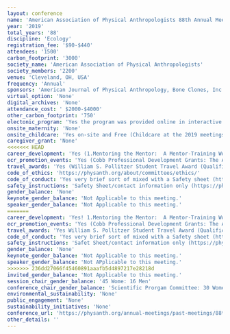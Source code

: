 ```yaml
---
layout: conference 
name: 'American Association of Physical Anthropologists 88th Annual Meeting'
year: '2019'
total_years: '88'
discipline: 'Ecology'
registration_fee: '$90-$440'
attendees: '1500'
carbon_footprint: '3000'
society_name: 'American Association of Physical Anthropologists'
society_members: '2200'
venue: 'Cleveland, OH, USA'
frequency: 'Annual'
sponsors: 'American Journal of Physical Anthropology, Bone Clones, Inc., LUCAS Scientific, DirectAMS, BETA Radioactive Dating, The Journal of Human Evolution'
virtual_option: 'None'
digital_archives: 'None'
attendance_cost: ' $2000-$4000'
other_carbon_footprint: '750'
electonic_program: 'Yes the program was provided online in interactive and .pdf formats on the conference website.'
onsite_maternity: 'None'
onsite_childcare: 'Yes on-site and Free (Childcare at the 2019 meetings will take the form of "Camp AAPA -- An adventure for kids." Childcare will be FREE again this year and will be available during the opening reception and from 8:00AM - 5:00PM on the Thursday, Friday and Saturday of the meetings. Preferred Sitters will continue to be the childcare service for the AAPA meeting. They have provided superior child daycare services for years, for corporate and government events. Be assured that your child will be cared for in a fun, active and caring environment while you are in your sessions. We have lots of activities planned for your children, like crafts, Lego building competitions, story-time, Pictionary).'
caregiver_grant: 'None'
<<<<<<< HEAD
career_development: 'Yes (1.Mentoring the Mentor:  A Mentor-Training Workshop(Description: There is ample evidence that mentoring plays an important role in achieving a satisfying and successful career in academia.  While most in academia find themselves in the role of mentor at some point in their career, few have had formal training in best practices for mentoring, particularly in the context of mentoring women and underrepresented minorities.)  2. Non-academic Careers in Physical Anthropology (Description: There are many career paths within Physical Anthropology that lie outside, or partially outside, of academia. However, these careers are frequently under-represented at annual meetings due to the academic nature of these conferences. Still, greater representation of non-academic careers within physical anthropology helps to diversify the field and helps to build these professions by attracting talented early career professionals that frequent annual meetings.)  3. Creating An Ad Hoc Early Career Committee (Bioanthropologists who have recently completed their PhDs struggle to find continuing mentorship, understand and navigate the job market and tenure process, develop independent research programs, and learn to mentor students. As our fastest growing group of members students transitioning into early career status, the importance of addressing the needs of this group will only grow. This session will address the utility and structure of an ad hoc Early Career Committee (ECC) to represent the needs of this growing group. The discussion will be led by a mix of previous Early Career and Student Liaisons, all of whom are pre-tenure anthropologists within 10 years of their PhD.)    4. Navigating the Intercultural Landscape of Gender-Based Harassment and Assault in Fieldwork (Clancy and colleagues (2014) demonstrated that scientific fieldwork often exposes researchers to gender-based harassment and sexual assault with women trainees more frequently targeted.  Our subsequent disciplinary conversation about mitigating harassment and assault in fieldwork has focused largely on supervisor-trainee relationships grounded in shared professional training and cultural expectations.  This has left a gap in addressing gender-based harassment and sexual harassment issues between researchers and local collaborators or employees. These can be challenging and complex due to cultural differences in expectations for interpersonal relationships and in local laws and norms around harassment and assault.  Women and LGBT researchers conducting independent research or establishing research sites in socially conservative places can find themselves vulnerable to gender-based harassment and assault from local collaborators and employees or may find themselves responsible for local employees who are accused of, or victims of, harassment or assault. Additionally, researchers in the field lack protections and guidance we expect from home institutions and law enforcement. This panel discussion and roundtable will bring together researchers at different career levels who have worked independently in the field to discuss their experience establishing and managing collaborative relationships with local researchers, employees, and communities.  Panelists will discuss their strategies in preventing, managing, or handling gender-based harassment and assault within complex intercultural contexts. Policies emphasizing safety and inclusion, and establishing protocols and mechanisms for reporting and responding to harassment and assault within a field site, can improve the safety of trainees and early-career researchers (Clancy et al., 2014; Nelson et al., 2017). The goal of this panel is both to provide an opportunity and safe space to discuss personal experiences to begin the process of developing guidelines and best practices for field researchers as they work to establish field sites where researchers and local partners are not vulnerable to harassment or assault.)  5.Choosing, Evaluating, and Using Online Resources in Your Classes (Description: Online resources for teaching anthropology are accessible, helpful, and mostly free. But these resources also vary in value, and it can be a challenge to incorporate them into your curriculum. Participants are asked to bring their laptops and information about sources that have worked (or not) in their classrooms. We will also discuss teaching students how to evaluate online resources.)  6. Citing Marginalized Scholars in Biological Anthropology(Description: Who we cite has consequences. Citational practices, including whose ideas we teach and work with, influence what becomes the core sensibilities that shape knowledge production in our field. Importantly, the subset of work that we conventionally cite does not match the diversity of ideas that exist in biological anthropology. Not all scholars are cited equally, and this is shaped by race, class, sex, and gender inequalities. The work of scholars like Earnest Hooton and Carleton Coon have frequently been amplified, while the work of scholars like W. Montague Cobb has often historically been obscured. This form of silencing perpetuates the marginalization of historically underrepresented scholars in biological anthropology, making it difficult for an increasingly diverse generation of researchers to identify with this field. Shifting citational practices is therefore a crucial site of intervention.)  7.Career Development Panel: How to Write a Grant Proposal (Description: Panelists Rebecca Ferrell (Program Director, Biological Anthropology, National Science Foundation), Paddy Moore (Grant and Program Officer, Leakey Foundation), Danilyn Rutherford (President, Wenner-Gren Foundation) and Miguel Vilar (Senior Program Officer, National Geographic Society) will describe funding programs available to early career researchers. In addition to offering practical advice on how to write a competitive grant proposal for their programs, the panelists will be available to answer questions from the audience)  8.Understanding the NSF Broader Impacts Criterion and Developing the Societal Impact of Your Science(Description: The NSF Broader Impacts merit review criterion requires applicants to propose/present ways in which their research will benefit society, beyond the advancement of knowledge and theory in particular research areas. These broader impacts may be accomplished through the research itself, through activities directly related to specific research projects, or through activities that are supported by, but complementary to, a project. Student and faculty applicants to NSF programs, including Biological Anthropology, routinely have questions about what activities “count” as broader impacts, what NSF panels and program officers currently expect in terms of broader impacts plans for various types of proposals, and how to develop and present effective plans. These applicants may or may not be thinking more broadly about identifying/integrating societal impacts into their research design, outside of the requirements of a particular funding agency. The two-hour session will include: specific information about NSF Broader Impacts in the context of the NSF merit review system (20-30 minute presentation: Ferrell), shared experiences of 4-6 NSF student and faculty grantees (and 1+ non-grantees) with a variety of broader impacts activities (panelists will represent a number of sub-fields, and cover a variety of activities, potentially including science communication, museum outreach, K-12 activities and science education, community outreach/involvement and citizen science, undergraduate and graduate training, public health impacts, conservation impacts, etc.), and time for questions from the audience, and, potentially (depending on room set-up) break-out groups for attendees to discuss further with individual panelists and NSF staff.  Opportunity for attendees to provide feedback and input on questions, challenges, and needs related to implementation of broader impacts in their research.)  9. Mentoring for teaching-focused careers(Description: Increasing numbers of anthropologists are embracing jobs at teaching-focused colleges and universities both inside and outside of anthropology departments. As, by definition, PhD programs exist at research-focused universities, graduate students may have a difficult time finding mentors to help them prepare application materials geared towards teaching-focused institutions. In this workshop, registrants will be paired with AAPA members currently employed at community colleges, liberal arts colleges, and teaching-focused universities. Before the meeting, registrants will supply drafts of their cover letter and teaching philosophy to their mentor. During this workshop, mentors and mentees will meet in person to review these application materials and discuss the teaching-focused job market. The goal of this workshop is to assist job-seeking AAPA members in strengthening their applications for teaching-focused jobs, and to provide support and networking opportunities for members interested in pursuing teaching-focused careers. This workshop is organized by the Anthropologists outside of Anthropology Departments, Contingent and Teaching Focused faculty subgroup of the Committee on Diversity.)'
ecr_promotion_events: 'Yes (Cobb Professional Development Grants: The American Association of Physical Anthropologists recognizes that the professional development of talented scientists in the early stages of their careers is critical to the continued health and vitality of the discipline. Applicants must be junior faculty members (such as postdoctoral scholars, lecturers, or Assistant Professors) and must be non-tenured at the time of application and award. Individuals in non-traditional positions equivalent to these junior faculty positions are also encouraged to apply. Membership in the AAPA is NOT a requirement. An applicant may receive only one Professional Development Grant during their career.The budget should not exceed $7,500)   Also Student Presentation Awards: The American Association of Physical Anthropologists awards prizes to outstanding presentations at the annual meeting whose first author is a student member. The AAPA has long recognized the important contributions made to our discipline by students. For decades, specific named awards were conferred for outstanding podium and poster presentations. A list of these awards and awardees can be found below. As our annual meeting has grown and the distinctions between podium and poster presentations are blurred, the AAPA Executive Committee has elected to bestow each AAPA-supported award (usually between 4-6) as an American Association of Physical Anthropologists Award for Outstanding Student Presentation. Similarly, the AAPA will also confer the American Association of Physical Anthropologists Honorable Mention for Student Presentation. Endowed awards, awards supported by journals and publishers, along with awards co-sponsored with other organizations will remain unchanged in name.  Awards: For an excellent poster or podium presentation on bones or teeth The Mildred Trotter Prize For an excellent poster or podium presentation on primatology The Patricia Whitten Prize For an excellent poster or podium presentation on human or primate evolution The Journal of Human Evolution Prize For excellent poster and podium presentations that are judged to best implement either traditional or state-of-the-art anatomical methodologies in innovative anthropological research (subject to co-funding by the Association of Anatomists).  The AAA-AAPA Anatomy in Anthropology poster and podium prizes There are many more excellent student poster and podium presentations than we have named awards. As the result a number of Honorable Mention Prizes are awarded each year. The Honorable Mention Prizes Eligibility: To be eligible for a prize, a paper or poster must meet the following criteria: The first author must be a student member (or special member who is a student) of the AAPA at the time of abstract submission who has not previously won a prize for an AAPA presentation. Individuals who have completed all terminal degree requirements before the abstract submission deadline are ineligible for a student prize. However, the first author may be a Regular Member at the time of presentation. The first author must be a member of the AAPA at the time the meeting is held (Student or Special). The paper and the project to be presented must be primarily the work of the first author The abstract must have been accepted for either a podium or poster presentation of the main AAPA meeting (exclusive of the COD Undergraduate Research Symposium). The first author student must personally make the presentation of the paper or poster. The value of the each award is $500.)'
travel_awards: 'Yes (William S. Pollitzer Student Travel Award (Qualifications: This award is open to all AAPA student members (undergraduate and graduate) who are attending the annual meeting. You DO NOT have to be giving a paper to compete or receive an award. You DO need to be a MEMBER of the AAPA at the time of the meeting, and you need to have not been granted your PhD before the submission deadline. Students from underrepresented groups in biological anthropology, those who are the first in their family to go to college, or are undergraduate students at two-year and four-year colleges (without graduate programs) are strongly encouraged to apply. Award: Up to $500 to defray travel costs to the meetings. Application and Essay: The essay question changes each year. Awards are made on the basis of an essay of no more than 750 words long (excluding references). Any submission over 750 words will be automatically disqualified. References are not counted towards the 750 words and should be included in the same text box with the essay. In 2019, the AAPA formally adopted a new position statement on race and racism (https://physanth.org/about/position-statements/aapa-statement-race-and-racism-2019/). The Association is uniquely positioned to offer such a statement, given the historical roles that biological anthropologists have played in the creation and perpetuation of racialized systems of oppression and discrimination. In our professional contexts, biological anthropologists have opportunities to address "race," educate students, and inform publics about the science of human biological variation. In an essay of 750 words or less, describe how you may approach such opportunities in the classroom or in other professional arenas, and how they can best be used to communicate an honest and accurate message concerning the science of race and racism. Essay evaluation and scoring procedures: The AAPA student prize committee will evaluate each submission with an identification number (assigned by the committee chair) to mask authors’ identities. Applicants who have won a Pollitzer travel award previously are eligible to enter the competition again, but students who have never won before will be given priority.)'
code_of_ethics: 'https://physanth.org/about/committees/ethics/'
code_of_conduct: 'Yes very brief sort of mixed with a Safety sheet (https://physanth.org/annual-meetings/past-meetings/88th-annual-meeting-2019/safety-contact-information-2019-cleveland-meetings/)'
safety_instructions: 'Safety Sheet/contact information only (https://physanth.org/annual-meetings/past-meetings/88th-annual-meeting-2019/safety-contact-information-2019-cleveland-meetings/)'
gender_balance: 'None'
keynote_gender_balance: 'Not Applicable to this meeting.'
speaker_gender_balance: 'Not Applicable to this meeting.'
=======
career_development: 'Yes! 1.Mentoring the Mentor:  A Mentor-Training Workshop(Description: There is ample evidence that mentoring plays an important role in achieving a satisfying and successful career in academia.  While most in academia find themselves in the role of mentor at some point in their career, few have had formal training in best practices for mentoring, particularly in the context of mentoring women and underrepresented minorities.)    2. Non-academic Careers in Physical Anthropology (Description: There are many career paths within Physical Anthropology that lie outside, or partially outside, of academia. However, these careers are frequently under-represented at annual meetings due to the academic nature of these conferences. Still, greater representation of non-academic careers within physical anthropology helps to diversify the field and helps to build these professions by attracting talented early career professionals that frequent annual meetings.)  3.Creating An Ad Hoc Early Career Committee (Bioanthropologists who have recently completed their PhDs struggle to find continuing mentorship, understand and navigate the job market and tenure process, develop independent research programs, and learn to mentor students. As our fastest growing group of members students transitioning into early career status, the importance of addressing the needs of this group will only grow. This session will address the utility and structure of an ad hoc Early Career Committee (ECC) to represent the needs of this growing group. The discussion will be led by a mix of previous Early Career and Student Liaisons, all of whom are pre-tenure anthropologists within 10 years of their PhD.)    4. Navigating the Intercultural Landscape of Gender-Based Harassment and Assault in Fieldwork (Clancy and colleagues (2014) demonstrated that scientific fieldwork often exposes researchers to gender-based harassment and sexual assault with women trainees more frequently targeted.  Our subsequent disciplinary conversation about mitigating harassment and assault in fieldwork has focused largely on supervisor-trainee relationships grounded in shared professional training and cultural expectations.  This has left a gap in addressing gender-based harassment and sexual harassment issues between researchers and local collaborators or employees. These can be challenging and complex due to cultural differences in expectations for interpersonal relationships and in local laws and norms around harassment and assault.  Women and LGBT researchers conducting independent research or establishing research sites in socially conservative places can find themselves vulnerable to gender-based harassment and assault from local collaborators and employees or may find themselves responsible for local employees who are accused of, or victims of, harassment or assault. Additionally, researchers in the field lack protections and guidance we expect from home institutions and law enforcement.  This panel discussion and roundtable will bring together researchers at different career levels who have worked independently in the field to discuss their experience establishing and managing collaborative relationships with local researchers, employees, and communities.  Panelists will discuss their strategies in preventing, managing, or handling gender-based harassment and assault within complex intercultural contexts. Policies emphasizing safety and inclusion, and establishing protocols and mechanisms for reporting and responding to harassment and assault within a field site, can improve the safety of trainees and early-career researchers (Clancy et al., 2014; Nelson et al., 2017). The goal of this panel is both to provide an opportunity and safe space to discuss personal experiences to begin the process of developing guidelines and best practices for field researchers as they work to establish field sites where researchers and local partners are not vulnerable to harassment or assault.)  5.Choosing, Evaluating, and Using Online Resources in Your Classes (Description: Online resources for teaching anthropology are accessible, helpful, and mostly free. But these resources also vary in value, and it can be a challenge to incorporate them into your curriculum. Participants are asked to bring their laptops and information about sources that have worked (or not) in their classrooms. We will also discuss teaching students how to evaluate online resources.) 6. Citing Marginalized Scholars in Biological Anthropology(Description: Who we cite has consequences. Citational practices, including whose ideas we teach and work with, influence what becomes the core sensibilities that shape knowledge production in our field. Importantly, the subset of work that we conventionally cite does not match the diversity of ideas that exist in biological anthropology.  Not all scholars are cited equally, and this is shaped by race, class, sex, and gender inequalities. The work of scholars like Earnest Hooton and Carleton Coon have frequently been amplified, while the work of scholars like W. Montague Cobb has often historically been obscured. This form of silencing perpetuates the marginalization of historically underrepresented scholars in biological anthropology, making it difficult for an increasingly diverse generation of researchers to identify with this field. Shifting citational practices is therefore a crucial site of intervention.)  7.Career Development Panel: How to Write a Grant Proposal (Description: Panelists Rebecca Ferrell (Program Director, Biological Anthropology, National Science Foundation), Paddy Moore (Grant and Program Officer, Leakey Foundation), Danilyn Rutherford (President, Wenner-Gren Foundation) and Miguel Vilar (Senior Program Officer, National Geographic Society) will describe funding programs available to early career researchers. In addition to offering practical advice on how to write a competitive grant proposal for their programs, the panelists will be available to answer questions from the audience)  8.Understanding the NSF Broader Impacts Criterion and Developing the Societal Impact of Your Science(Description: The NSF Broader Impacts merit review criterion requires applicants to propose/present ways in which their research will benefit society, beyond the advancement of knowledge and theory in particular research areas. These broader impacts may be accomplished through the research itself, through activities directly related to specific research projects, or through activities that are supported by, but complementary to, a project.  Student and faculty applicants to NSF programs, including Biological Anthropology, routinely have questions about what activities “count” as broader impacts, what NSF panels and program officers currently expect in terms of broader impacts plans for various types of proposals, and how to develop and present effective plans. These applicants may or may not be thinking more broadly about identifying/integrating societal impacts into their research design, outside of the requirements of a particular funding agency.  The two-hour session will include: specific information about NSF Broader Impacts in the context of the NSF merit review system (20-30 minute presentation: Ferrell), shared experiences of 4-6 NSF student and faculty grantees (and 1+ non-grantees) with a variety of broader impacts activities (panelists will represent a number of sub-fields, and cover a variety of activities, potentially including science communication, museum outreach, K-12 activities and science education, community outreach/involvement and citizen science, undergraduate and graduate training, public health impacts, conservation impacts, etc.), and time for questions from the audience, and, potentially (depending on room set-up) break-out groups for attendees to discuss further with individual panelists and NSF staff.  Opportunity for attendees to provide feedback and input on questions, challenges, and needs related to implementation of broader impacts in their research.)  9. Mentoring for teaching-focused careers(Description: Increasing numbers of anthropologists are embracing jobs at teaching-focused colleges and universities both inside and outside of anthropology departments. As, by definition, PhD programs exist at research-focused universities, graduate students may have a difficult time finding mentors to help them prepare application materials geared towards teaching-focused institutions.  In this workshop, registrants will be paired with AAPA members currently employed at community colleges, liberal arts colleges, and teaching-focused universities. Before the meeting, registrants will supply drafts of their cover letter and teaching philosophy to their mentor. During this workshop, mentors and mentees will meet in person to review these application materials and discuss the teaching-focused job market. The goal of this workshop is to assist job-seeking AAPA members in strengthening their applications for teaching-focused jobs, and to provide support and networking opportunities for members interested in pursuing teaching-focused careers. This workshop is organized by the Anthropologists outside of Anthropology Departments, Contingent and Teaching Focused faculty subgroup of the Committee on Diversity.)'
ecr_promotion_events: 'Yes (Cobb Professional Development Grants: The American Association of Physical Anthropologists recognizes that the professional development of talented scientists in the early stages of their careers is critical to the continued health and vitality of the discipline. Applicants must be junior faculty members (such as postdoctoral scholars, lecturers, or Assistant Professors) and must be non-tenured at the time of application and award. Individuals in non-traditional positions equivalent to these junior faculty positions are also encouraged to apply. Membership in the AAPA is NOT a requirement. An applicant may receive only one Professional Development Grant during their career.The budget should not exceed $7,500)   Also Student Presentation Awards: The American Association of Physical Anthropologists awards prizes to outstanding presentations at the annual meeting whose first author is a student member. The AAPA has long recognized the important contributions made to our discipline by students. For decades, specific named awards were conferred for outstanding podium and poster presentations. A list of these awards and awardees can be found below. As our annual meeting has grown and the distinctions between podium and poster presentations are blurred, the AAPA Executive Committee has elected to bestow each AAPA-supported award (usually between 4-6) as an American Association of Physical Anthropologists Award for Outstanding Student Presentation. Similarly, the AAPA will also confer the American Association of Physical Anthropologists Honorable Mention for Student Presentation. Endowed awards, awards supported by journals and publishers, along with awards co-sponsored with other organizations will remain unchanged in name.  Awards For an excellent poster or podium presentation on bones or teeth The Mildred Trotter Prize  For an excellent poster or podium presentation on primatology The Patricia Whitten Prize  For an excellent poster or podium presentation on human or primate evolution The Journal of Human Evolution Prize  For excellent poster and podium presentations that are judged to best implement either traditional or state-of-the-art anatomical methodologies in innovative anthropological research (subject to co-funding by the Association of Anatomists).  The AAA-AAPA Anatomy in Anthropology poster and podium prizes  There are many more excellent student poster and podium presentations than we have named awards. As the result a number of Honorable Mention Prizes are awarded each year. The Honorable Mention Prizes  Eligibility: To be eligible for a prize, a paper or poster must meet the following criteria: The first author must be a student member (or special member who is a student) of the AAPA at the time of abstract submission who has not previously won a prize for an AAPA presentation. Individuals who have completed all terminal degree requirements before the abstract submission deadline are ineligible for a student prize. However, the first author may be a Regular Member at the time of presentation. The first author must be a member of the AAPA at the time the meeting is held (Student or Special). The paper and the project to be presented must be primarily the work of the first author The abstract must have been accepted for either a podium or poster presentation of the main AAPA meeting (exclusive of the COD Undergraduate Research Symposium). The first author student must personally make the presentation of the paper or poster.  The value of the each award is $500.   '
travel_awards: 'Yes William S. Pollitzer Student Travel Award (Qualifications: This award is open to all AAPA student members (undergraduate and graduate) who are attending the annual meeting. You DO NOT have to be giving a paper to compete or receive an award. You DO need to be a MEMBER of the AAPA at the time of the meeting, and you need to have not been granted your PhD before the submission deadline. Students from underrepresented groups in biological anthropology, those who are the first in their family to go to college, or are undergraduate students at two-year and four-year colleges (without graduate programs) are strongly encouraged to apply. Award: Up to $500 to defray travel costs to the meetings. Application and Essay: The essay question changes each year. Awards are made on the basis of an essay of no more than 750 words long (excluding references). Any submission over 750 words will be automatically disqualified. References are not counted towards the 750 words and should be included in the same text box with the essay. In 2019, the AAPA formally adopted a new position statement on race and racism (https://physanth.org/about/position-statements/aapa-statement-race-and-racism-2019/). The Association is uniquely positioned to offer such a statement, given the historical roles that biological anthropologists have played in the creation and perpetuation of racialized systems of oppression and discrimination. In our professional contexts, biological anthropologists have opportunities to address "race," educate students, and inform publics about the science of human biological variation. In an essay of 750 words or less, describe how you may approach such opportunities in the classroom or in other professional arenas, and how they can best be used to communicate an honest and accurate message concerning the science of race and racism. Essay evaluation and scoring procedures: The AAPA student prize committee will evaluate each submission with an identification number (assigned by the committee chair) to mask authors’ identities. Applicants who have won a Pollitzer travel award previously are eligible to enter the competition again, but students who have never won before will be given priority.)'
code_of_conduct: 'Yes very brief sort of mixed with a Safety sheet (https://physanth.org/annual-meetings/past-meetings/88th-annual-meeting-2019/safety-contact-information-2019-cleveland-meetings/'
safety_instructions: 'Safet Sheet/contact information only (https://physanth.org/annual-meetings/past-meetings/88th-annual-meeting-2019/safety-contact-information-2019-cleveland-meetings/)'
gender_balance: 'None'
keynote_gender_balance: 'Not Applicable to this meeting.'
speaker_gender_balance: 'Not APplicable to this meeting.'
>>>>>>> 236dd27066f45460891aaafb5d4897217e28218d
invited_gender_balance: 'Not Applicable to this meeting.'
session_chair_gender_balance: '45 Wome: 16 Men'
conference_chair_gender_balance: 'Scientific Prorgam Committee: 30 Women: 18 Men, Conference President: 1 Man'
environmental_sustainability: 'None'
public_engagement: 'None'
sustainability_initiatives: 'None'
conference_url: 'https://physanth.org/annual-meetings/past-meetings/88th-annual-meeting-2019/'
other_details: ''
---
```

